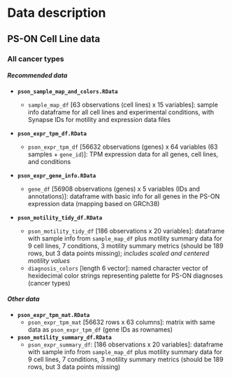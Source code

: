 # Data description

## PS-ON Cell Line data

### All cancer types

#### *Recommended data*

+ **`pson_sample_map_and_colors.RData`** 
    + `sample_map_df` [63 observations (cell lines) x 15 variables]: sample info dataframe for all cell lines and experimental conditions, with Synapse IDs for motility and expression data files
+ **`pson_expr_tpm_df.RData`**
    + `pson_expr_tpm_df` [56632 observations (genes) x 64 variables (63 samples + `gene_id`)]: TPM expression data for all genes, cell lines, and conditions
+ **`pson_expr_gene_info.RData`**
    + `gene_df` [56908 observations (genes) x 5 variables (IDs and annotations)]: dataframe with basic info for all genes in the PS-ON expression data (mapping based on GRCh38)

+ **`pson_motility_tidy_df.RData`**
    + `pson_motility_tidy_df` [186 observations x 20 variables]: dataframe with sample info from `sample_map_df` plus motility summary data for 9 cell lines, 7 conditions, 3 motility summary metrics (should be 189 rows, but 3 data points missing); *includes scaled and centered motility values*
    + `diagnosis_colors` [length 6 vector]: named character vector of hexidecimal color strings representing palette for PS-ON diagnoses (cancer types)

#### *Other data*

+ **`pson_expr_tpm_mat.RData`**
    + `pson_expr_tpm_mat` [56632 rows x 63 columns]: matrix with same data as `pson_expr_tpm_df` (gene IDs as rownames) 
+ **`pson_motility_summary_df.RData`**
    + `pson_expr_summary_df`: [186 observations x 20 variables]: dataframe with sample info from `sample_map_df` plus motility summary data for 9 cell lines, 7 conditions, 3 motility summary metrics (should be 189 rows, but 3 data points missing)

